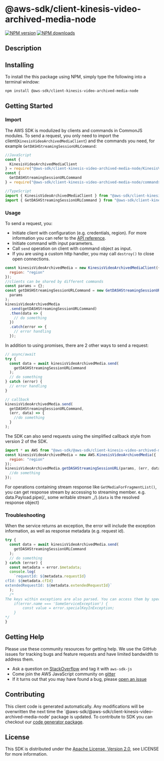 # @aws-sdk/client-kinesis-video-archived-media-node

[![NPM version](https://img.shields.io/npm/v/@aws-sdk/client-kinesis-video-archived-media-node/preview.svg)](https://www.npmjs.com/package/@aws-sdk/client-kinesis-video-archived-media-node)
[![NPM downloads](https://img.shields.io/npm/dm/@aws-sdk/client-kinesis-video-archived-media-node.svg)](https://www.npmjs.com/package/@aws-sdk/client-kinesis-video-archived-media-node)

## Description

<p/>

## Installing

To install the this package using NPM, simply type the following into a terminal window:

```
npm install @aws-sdk/client-kinesis-video-archived-media-node
```

## Getting Started

### Import

The AWS SDK is modulized by clients and commands in CommonJS modules. To send a request, you only need to import the client(`KinesisVideoArchivedMediaClient`) and the commands you need, for example `GetDASHStreamingSessionURLCommand`:

```javascript
//JavaScript
const {
  KinesisVideoArchivedMediaClient
} = require("@aws-sdk/client-kinesis-video-archived-media-node/KinesisVideoArchivedMediaClient");
const {
  GetDASHStreamingSessionURLCommand
} = require("@aws-sdk/client-kinesis-video-archived-media-node/commands/GetDASHStreamingSessionURLCommand");
```

```javascript
//TypeScript
import { KinesisVideoArchivedMediaClient } from "@aws-sdk/client-kinesis-video-archived-media-node/KinesisVideoArchivedMediaClient";
import { GetDASHStreamingSessionURLCommand } from "@aws-sdk/client-kinesis-video-archived-media-node/commands/GetDASHStreamingSessionURLCommand";
```

### Usage

To send a request, you:

- Initiate client with configuration (e.g. credentials, region). For more information you can refer to the [API reference][].
- Initiate command with input parameters.
- Call `send` operation on client with command object as input.
- If you are using a custom http handler, you may call `destroy()` to close open connections.

```javascript
const kinesisVideoArchivedMedia = new KinesisVideoArchivedMediaClient({
  region: "region"
});
//clients can be shared by different commands
const params = {};
const getDASHStreamingSessionURLCommand = new GetDASHStreamingSessionURLCommand(
  params
);
kinesisVideoArchivedMedia
  .send(getDASHStreamingSessionURLCommand)
  .then(data => {
    // do something
  })
  .catch(error => {
    // error handling
  });
```

In addition to using promises, there are 2 other ways to send a request:

```javascript
// async/await
try {
  const data = await kinesisVideoArchivedMedia.send(
    getDASHStreamingSessionURLCommand
  );
  // do something
} catch (error) {
  // error handling
}
```

```javascript
// callback
kinesisVideoArchivedMedia.send(
  getDASHStreamingSessionURLCommand,
  (err, data) => {
    //do something
  }
);
```

The SDK can also send requests using the simplified callback style from version 2 of the SDK.

```javascript
import * as AWS from "@aws-sdk/@aws-sdk/client-kinesis-video-archived-media-node/KinesisVideoArchivedMedia";
const kinesisVideoArchivedMedia = new AWS.KinesisVideoArchivedMedia({
  region: "region"
});
kinesisVideoArchivedMedia.getDASHStreamingSessionURL(params, (err, data) => {
  //do something
});
```

For operations containing stream response like `GetMediaForFragmentList()`, you can get response stream by accessing to streaming member. e.g. data.Payload.pipe(/_ some writable stream _/).(`data` is the resolved response object)

### Troubleshooting

When the service returns an exception, the error will include the exception information, as well as response metadata (e.g. request id).

```javascript
try {
  const data = await kinesisVideoArchivedMedia.send(
    getDASHStreamingSessionURLCommand
  );
  // do something
} catch (error) {
  const metadata = error.$metadata;
  console.log(
    `requestId: ${metadata.requestId}
cfId: ${metadata.cfId}
extendedRequestId: ${metadata.extendedRequestId}`
  );
  /*
The keys within exceptions are also parsed. You can access them by specifying exception names:
    if(error.name === 'SomeServiceException') {
        const value = error.specialKeyInException;
    }
*/
}
```

## Getting Help

Please use these community resources for getting help. We use the GitHub issues for tracking bugs and feature requests and have limited bandwidth to address them.

- Ask a question on [StackOverflow](https://stackoverflow.com/questions/tagged/aws-sdk-js) and tag it with `aws-sdk-js`
- Come join the AWS JavaScript community on [gitter](https://gitter.im/aws/aws-sdk-js-v3)
- If it turns out that you may have found a bug, please [open an issue](https://github.com/aws/aws-sdk-js-v3/issues)

## Contributing

This client code is generated automatically. Any modifications will be overwritten the next time the `@aws-sdk/@aws-sdk/client-kinesis-video-archived-media-node' package is updated. To contribute to SDK you can checkout our [code generator package][].

## License

This SDK is distributed under the
[Apache License, Version 2.0](http://www.apache.org/licenses/LICENSE-2.0),
see LICENSE for more information.

[code generator package]: https://github.com/aws/aws-sdk-js-v3/tree/master/packages/service-types-generator
[api reference]: https://docs.aws.amazon.com/AWSJavaScriptSDK/latest/
